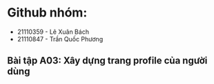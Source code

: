 # Github nhóm:

- 21110359 - Lê Xuân Bách
- 21110847 - Trần Quốc Phương

## Bài tập A03: Xây dựng trang profile của người dùng
